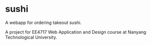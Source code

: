 # sushi
A webapp for ordering takeout sushi.

A project for EE4717 Web Application and Design course at Nanyang Technological University.

